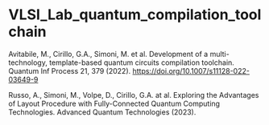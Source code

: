 # VLSI_Lab_quantum_compilation_toolchain

Avitabile, M., Cirillo, G.A., Simoni, M. et al. Development of a multi-technology, template-based quantum circuits compilation toolchain. Quantum Inf Process 21, 379 (2022). https://doi.org/10.1007/s11128-022-03649-9

Russo, A., Simoni, M., Volpe, D., Cirillo, G.A. at al. Exploring the Advantages of Layout Procedure with Fully-Connected Quantum Computing Technologies. Advanced Quantum Technologies (2023).